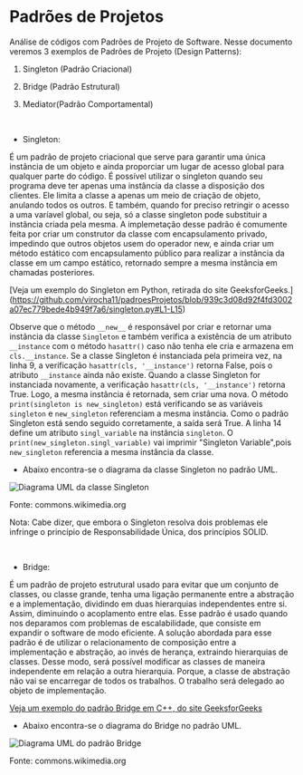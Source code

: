 # Padrões de Projetos

Análise de códigos com Padrões de Projeto de Software. Nesse documento veremos 3 exemplos de Padrões de Projeto (Design Patterns):

1. Singleton (Padrão Criacional)

2. Bridge (Padrão Estrutural)

3. Mediator(Padrão Comportamental)
<br/>

- Singleton:

É um padrão de projeto criacional que serve para garantir uma única instância de um objeto e ainda proporciar um lugar de acesso global para qualquer parte do código. É possível utilizar o singleton quando seu programa deve ter apenas uma instância da classe a disposição dos clientes. Ele limita a classe a apenas um meio de criação de objeto, anulando todos os outros. E também, quando for preciso retringir o acesso a uma varíavel global, ou seja, só a classe singleton pode substituir a instância criada pela mesma. A implemetação desse padrão é comumente feita por criar um construtor da classe com encapsulamento privado, impedindo que outros objetos usem do operador new, e ainda criar um método estático com encapsulamento público para realizar a instância da classe em um campo estático, retornado sempre a mesma instância em chamadas posteriores. 

[Veja um exemplo do Singleton em Python, retirada do site GeeksforGeeks.] (https://github.com/virocha11/padroesProjetos/blob/939c3d08d92f4fd3002a07ec779bede4b949f7a6/singleton.py#L1-L15)

  Observe que o método `__new__` é responsável por criar e retornar uma instância da classe `Singleton` e também verifica a existência de um atributo `__instance` com o método `hasattr()` caso não tenha ele cria e armazena em `cls.__instance`. 
Se a classe Singleton é instanciada pela primeira vez, na linha 9, a verificação `hasattr(cls, '__instance')` retorna False, pois o atributo `__instance` ainda não existe. Quando a classe Singleton for instanciada novamente, a verificação `hasattr(cls, '__instance')` retorna True. Logo, a mesma instância é retornada, sem criar uma nova. O método `print(singleton is new_singleton)` está verificando se as variáveis `singleton` e  `new_singleton` referenciam a mesma instância. Como o padrão Singleton está sendo seguido corretamente, a saída será True.
A linha 14 define um atributo `singl_variable` na instância `singleton`. O `print(new_singleton.singl_variable)` vai imprimir "Singleton Variable",pois `new_singleton` referencia a mesma instância da classe.

- Abaixo encontra-se o diagrama da classe Singleton no padrão UML.

![Diagrama UML da classe Singleton](https://upload.wikimedia.org/wikipedia/commons/d/dc/Singleton_pattern_uml.png)

Fonte: commons.wikimedia.org

Nota: Cabe dizer, que embora o Singleton resolva dois problemas ele infringe o princípio de Responsabilidade Única, dos princípios SOLID.

<br/>

- Bridge:

É um padrão de projeto estrutural usado para evitar que um conjunto de classes, ou classe grande, tenha uma ligação permanente entre a abstração e a implementação, dividindo em duas hierarquias independentes entre si. Assim, diminuindo o acoplamento entre elas. Esse padrão é usado quando nos deparamos com problemas de escalabilidade, que consiste em expandir o software de modo eficiente. A solução abordada para esse padrão é de utilizar o relacionamento de composição entre a implementação e abstração, ao invés de herança, extraindo hierarquias de classes. Desse modo, será possível modificar as classes de maneira independente em relação a outra hierarquia. Porque, a classe de abstração não vai se encarregar de todos os trabalhos. O trabalho será delegado ao objeto de implementação.

[Veja um exemplo do padrão Bridge em C++, do site GeeksforGeeks]()

- Abaixo encontra-se o diagrama do Bridge no padrão UML.

![Diagrama UML do padrão Bridge](https://upload.wikimedia.org/wikipedia/commons/c/cf/Bridge_UML_class_diagram.svg)

Fonte: commons.wikimedia.org
